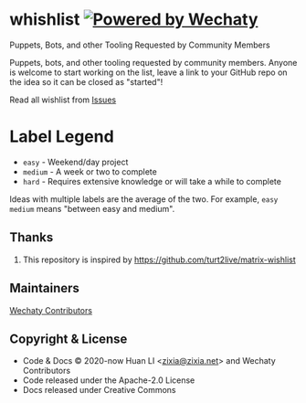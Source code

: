 # whishlist [![Powered by Wechaty](https://img.shields.io/badge/Powered%20By-Wechaty-brightgreen.svg)](https://github.com/Wechaty/wechaty)

Puppets, Bots, and other Tooling Requested by Community Members

Puppets, bots, and other tooling requested by community members. Anyone is welcome to start working on the list, leave a link to your GitHub repo on the idea so it can be closed as "started"!

Read all wishlist from [Issues](https://github.com/wechaty/wishlist/issues)

# Label Legend

* `easy` - Weekend/day project
* `medium` - A week or two to complete
* `hard` - Requires extensive knowledge or will take a while to complete

Ideas with multiple labels are the average of the two. For example, `easy medium` means "between easy and medium".

## Thanks

1. This repository is inspired by <https://github.com/turt2live/matrix-wishlist>

## Maintainers

[Wechaty Contributors](https://wechaty.js.org/contributors/)

## Copyright & License

* Code & Docs © 2020-now Huan LI \<zixia@zixia.net\> and Wechaty Contributors
* Code released under the Apache-2.0 License
* Docs released under Creative Commons
